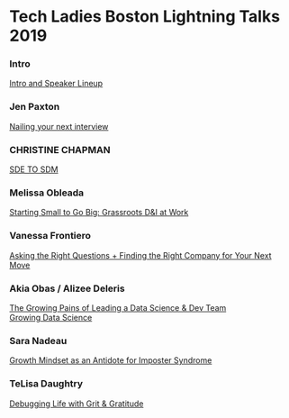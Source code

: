 # Tech Ladies Boston Lightning Talks 2019

### Intro
<a href="https://www.canva.com/design/DADs__Fec3s/pIfk46PXxjmdM1LZe2pQKA/view" target="_blank">Intro and Speaker Lineup</a>

### Jen Paxton
[Nailing your next interview](https://docs.google.com/presentation/d/16e59VvrtkSugeuhoWrSx1jCPqOWM8cHS)


### CHRISTINE CHAPMAN
[SDE TO SDM](https://docs.google.com/presentation/d/1WZC1qri47RsuiQGJshxkoJltKPEtOShFV5gLY7_CFNU)


### Melissa Obleada
[Starting Small to Go Big: Grassroots D&I at Work](https://docs.google.com/presentation/d/16Sl3QkDLeRDIHIMa_PWDXTGV3-fnTWVrWmbCRRTo8ZA)


### Vanessa Frontiero
[Asking the Right Questions + Finding the Right Company for Your Next Move](https://docs.google.com/presentation/d/1cze1BrzS8Vq-4rVgmErDokA-pQ5jLdTyvB5MfNOjlK4)


### Akia Obas / Alizee Deleris
[The Growing Pains of Leading a Data Science & Dev Team](/AkiaObas.pdf)<br/>
[Growing Data Science](/AlizeeDeleris.pdf)

### Sara Nadeau
[Growth Mindset as an Antidote for Imposter Syndrome](https://docs.google.com/presentation/d/11COrDJxO5IkIO8faBVOo2-K4yZ-kejScJ-rb5ax2Dv0)


### TeLisa Daughtry
[Debugging Life with Grit & Gratitude](https://docs.google.com/presentation/d/1TjF3RcPMzsYKu-tWy7EQGIk64Ip976FY7XBLX3uZGbw/edit#slide=id.g5950339daa_0_366)
